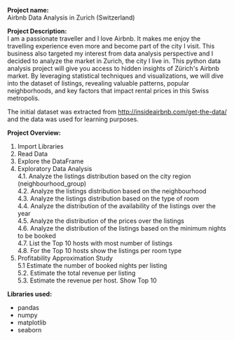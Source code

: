 **Project name:**  
Airbnb Data Analysis in Zurich (Switzerland)

**Project Description:**  
I am a passionate traveller and I love Airbnb. It makes me enjoy the travelling experience even more and become part of the city I visit. This business 
also targeted my interest from data analysis perspective and I decided to analyze the market in Zurich, the city I live in.
This python data analysis project will give you access to hidden insights of Zürich's Airbnb market. By leveraging statistical techniques and visualizations, 
we will dive into the dataset of listings, revealing valuable patterns, popular neighborhoods, and key factors that impact rental prices in this Swiss metropolis.

The initial dataset was extracted from http://insideairbnb.com/get-the-data/ and the data was used for learning purposes.


**Project Overview:** 
1. Import Libraries
2. Read Data
3. Explore the DataFrame
4. Exploratory Data Analysis  
4.1. Analyze the listings distribution based on the city region (neighbourhood_group)  
4.2. Analyze the listings distribution based on the neighbourhood  
4.3. Analyze the listings distribution based on the type of room  
4.4. Analyze the distribution of the availability of the listings over the year  
4.5. Analyze the distribution of the prices over the listings  
4.6. Analyze the distribution of the listings based on the minimum nights to be booked  
4.7. List the Top 10 hosts with most number of listings  
4.8. For the Top 10 hosts show the listings per room type  
5. Profitability Approximation Study  
5.1 Estimate the number of booked nights per listing  
5.2. Estimate the total revenue per listing  
5.3. Estimate the revenue per host. Show Top 10  



**Libraries used:**
* pandas
* numpy
* matplotlib
* seaborn

